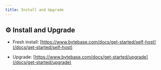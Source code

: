 ```yaml
---
title: Install and Upgrade
---
```


## ⚙️ Install and Upgrade

- Fresh install: [https://www.bytebase.com/docs/get-started/self-host](/docs/get-started/self-host)

- Upgrade: [https://www.bytebase.com/docs/get-started/upgrade](/docs/get-started/upgrade)
